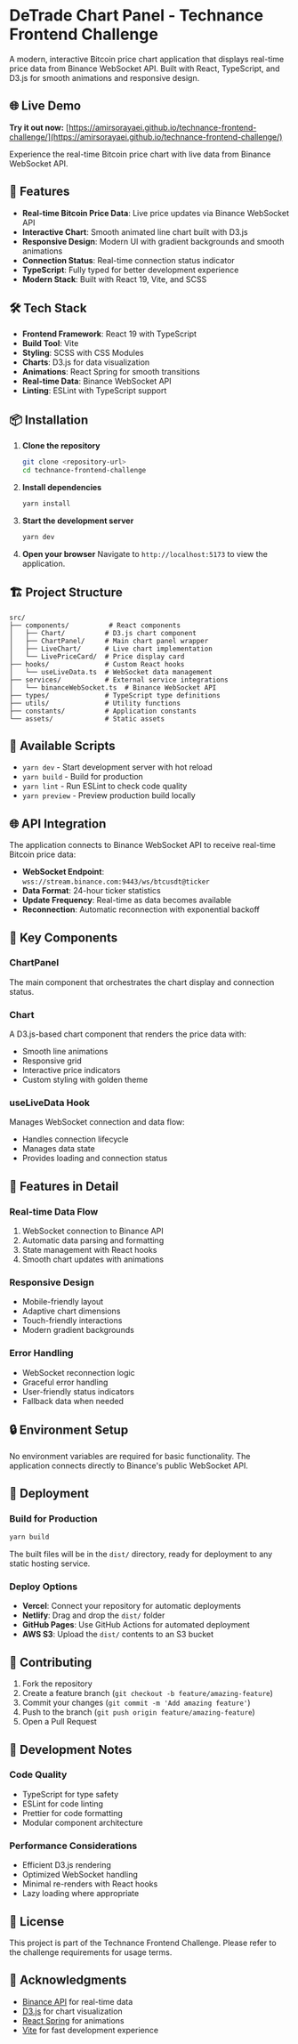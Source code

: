 # DeTrade Chart Panel - Technance Frontend Challenge

A modern, interactive Bitcoin price chart application that displays real-time price data from Binance WebSocket API. Built with React, TypeScript, and D3.js for smooth animations and responsive design.

## 🌐 Live Demo

**Try it out now:** [https://amirsorayaei.github.io/technance-frontend-challenge/](https://amirsorayaei.github.io/technance-frontend-challenge/)

Experience the real-time Bitcoin price chart with live data from Binance WebSocket API.

## 🚀 Features

- **Real-time Bitcoin Price Data**: Live price updates via Binance WebSocket API
- **Interactive Chart**: Smooth animated line chart built with D3.js
- **Responsive Design**: Modern UI with gradient backgrounds and smooth animations
- **Connection Status**: Real-time connection status indicator
- **TypeScript**: Fully typed for better development experience
- **Modern Stack**: Built with React 19, Vite, and SCSS

## 🛠️ Tech Stack

- **Frontend Framework**: React 19 with TypeScript
- **Build Tool**: Vite
- **Styling**: SCSS with CSS Modules
- **Charts**: D3.js for data visualization
- **Animations**: React Spring for smooth transitions
- **Real-time Data**: Binance WebSocket API
- **Linting**: ESLint with TypeScript support

## 📦 Installation

1. **Clone the repository**
   ```bash
   git clone <repository-url>
   cd technance-frontend-challenge
   ```

2. **Install dependencies**
   ```bash
   yarn install
   ```

3. **Start the development server**
   ```bash
   yarn dev
   ```

4. **Open your browser**
   Navigate to `http://localhost:5173` to view the application.

## 🏗️ Project Structure

```
src/
├── components/          # React components
│   ├── Chart/          # D3.js chart component
│   ├── ChartPanel/     # Main chart panel wrapper
│   ├── LiveChart/      # Live chart implementation
│   └── LivePriceCard/  # Price display card
├── hooks/              # Custom React hooks
│   └── useLiveData.ts  # WebSocket data management
├── services/           # External service integrations
│   └── binanceWebSocket.ts  # Binance WebSocket API
├── types/              # TypeScript type definitions
├── utils/              # Utility functions
├── constants/          # Application constants
└── assets/             # Static assets
```

## 🔧 Available Scripts

- `yarn dev` - Start development server with hot reload
- `yarn build` - Build for production
- `yarn lint` - Run ESLint to check code quality
- `yarn preview` - Preview production build locally

## 🌐 API Integration

The application connects to Binance WebSocket API to receive real-time Bitcoin price data:

- **WebSocket Endpoint**: `wss://stream.binance.com:9443/ws/btcusdt@ticker`
- **Data Format**: 24-hour ticker statistics
- **Update Frequency**: Real-time as data becomes available
- **Reconnection**: Automatic reconnection with exponential backoff

## 🎨 Key Components

### ChartPanel
The main component that orchestrates the chart display and connection status.

### Chart
A D3.js-based chart component that renders the price data with:
- Smooth line animations
- Responsive grid
- Interactive price indicators
- Custom styling with golden theme

### useLiveData Hook
Manages WebSocket connection and data flow:
- Handles connection lifecycle
- Manages data state
- Provides loading and connection status

## 🎯 Features in Detail

### Real-time Data Flow
1. WebSocket connection to Binance API
2. Automatic data parsing and formatting
3. State management with React hooks
4. Smooth chart updates with animations

### Responsive Design
- Mobile-friendly layout
- Adaptive chart dimensions
- Touch-friendly interactions
- Modern gradient backgrounds

### Error Handling
- WebSocket reconnection logic
- Graceful error handling
- User-friendly status indicators
- Fallback data when needed

## 🔒 Environment Setup

No environment variables are required for basic functionality. The application connects directly to Binance's public WebSocket API.

## 🚀 Deployment

### Build for Production
```bash
yarn build
```

The built files will be in the `dist/` directory, ready for deployment to any static hosting service.

### Deploy Options
- **Vercel**: Connect your repository for automatic deployments
- **Netlify**: Drag and drop the `dist/` folder
- **GitHub Pages**: Use GitHub Actions for automated deployment
- **AWS S3**: Upload the `dist/` contents to an S3 bucket

## 🤝 Contributing

1. Fork the repository
2. Create a feature branch (`git checkout -b feature/amazing-feature`)
3. Commit your changes (`git commit -m 'Add amazing feature'`)
4. Push to the branch (`git push origin feature/amazing-feature`)
5. Open a Pull Request

## 📝 Development Notes

### Code Quality
- TypeScript for type safety
- ESLint for code linting
- Prettier for code formatting
- Modular component architecture

### Performance Considerations
- Efficient D3.js rendering
- Optimized WebSocket handling
- Minimal re-renders with React hooks
- Lazy loading where appropriate

## 📄 License

This project is part of the Technance Frontend Challenge. Please refer to the challenge requirements for usage terms.

## 🙏 Acknowledgments

- [Binance API](https://developers.binance.com/) for real-time data
- [D3.js](https://d3js.org/) for chart visualization
- [React Spring](https://react-spring.dev/) for animations
- [Vite](https://vitejs.dev/) for fast development experience
